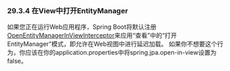 ### 29.3.4 在View中打开EntityManager

如果您正在运行Web应用程序，Spring Boot将默认注册[OpenEntityManagerInViewInterceptor](http://docs.spring.io/spring/docs/4.3.7.RELEASE/javadoc-api/org/springframework/orm/jpa/support/OpenEntityManagerInViewInterceptor.html)来应用“查看”中的“打开EntityManager”模式，即允许在Web视图中进行延迟加载。 如果你不想要这个行为，你应该在你的application.properties中将spring.jpa.open-in-view设置为false。
